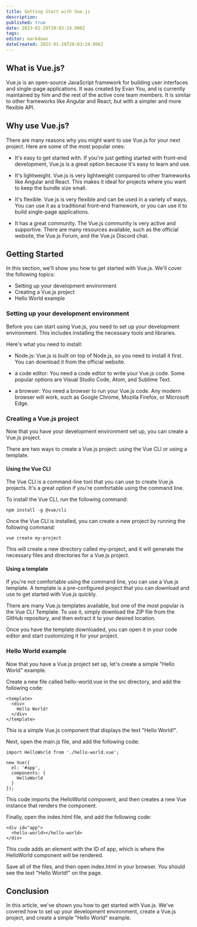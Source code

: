 ```yaml
---
title: Getting Start with Vue.js
description: 
published: true
date: 2023-01-29T20:03:24.906Z
tags: 
editor: markdown
dateCreated: 2023-01-29T20:03:24.906Z
---
```



## What is Vue.js?

Vue.js is an open-source JavaScript framework for building user interfaces and single-page applications. It was created by Evan You, and is currently maintained by him and the rest of the active core team members. It is similar to other frameworks like Angular and React, but with a simpler and more flexible API.

## Why use Vue.js?

There are many reasons why you might want to use Vue.js for your next project. Here are some of the most popular ones:

- It's easy to get started with. If you're just getting started with front-end development, Vue.js is a great option because it's easy to learn and use.

- It's lightweight. Vue.js is very lightweight compared to other frameworks like Angular and React. This makes it ideal for projects where you want to keep the bundle size small.

- It's flexible. Vue.js is very flexible and can be used in a variety of ways. You can use it as a traditional front-end framework, or you can use it to build single-page applications.

- It has a great community. The Vue.js community is very active and supportive. There are many resources available, such as the official website, the Vue.js Forum, and the Vue.js Discord chat.

## Getting Started

In this section, we'll show you how to get started with Vue.js. We'll cover the following topics:

- Setting up your development environment
- Creating a Vue.js project
- Hello World example

### Setting up your development environment

Before you can start using Vue.js, you need to set up your development environment. This includes installing the necessary tools and libraries.

Here's what you need to install:

- Node.js: Vue.js is built on top of Node.js, so you need to install it first. You can download it from the official website.

- a code editor: You need a code editor to write your Vue.js code. Some popular options are Visual Studio Code, Atom, and Sublime Text.

- a browser: You need a browser to run your Vue.js code. Any modern browser will work, such as Google Chrome, Mozilla Firefox, or Microsoft Edge.

### Creating a Vue.js project

Now that you have your development environment set up, you can create a Vue.js project.

There are two ways to create a Vue.js project: using the Vue CLI or using a template.

#### Using the Vue CLI

The Vue CLI is a command-line tool that you can use to create Vue.js projects. It's a great option if you're comfortable using the command line.

To install the Vue CLI, run the following command:

```
npm install -g @vue/cli
```

Once the Vue CLI is installed, you can create a new project by running the following command:

```
vue create my-project
```

This will create a new directory called my-project, and it will generate the necessary files and directories for a Vue.js project.

#### Using a template

If you're not comfortable using the command line, you can use a Vue.js template. A template is a pre-configured project that you can download and use to get started with Vue.js quickly.

There are many Vue.js templates available, but one of the most popular is the Vue CLI Template. To use it, simply download the ZIP file from the GitHub repository, and then extract it to your desired location.

Once you have the template downloaded, you can open it in your code editor and start customizing it for your project.

### Hello World example

Now that you have a Vue.js project set up, let's create a simple "Hello World" example.

Create a new file called hello-world.vue in the src directory, and add the following code:

```
<template>
  <div>
    Hello World!
  </div>
</template>
```

This is a simple Vue.js component that displays the text "Hello World!".

Next, open the main.js file, and add the following code:

```
import HelloWorld from './hello-world.vue';

new Vue({
  el: '#app',
  components: {
    HelloWorld
  }
});
```

This code imports the HelloWorld component, and then creates a new Vue instance that renders the component.

Finally, open the index.html file, and add the following code:

```
<div id="app">
  <hello-world></hello-world>
</div>
```

This code adds an element with the ID of app, which is where the HelloWorld component will be rendered.

Save all of the files, and then open index.html in your browser. You should see the text "Hello World!" on the page.

## Conclusion

In this article, we've shown you how to get started with Vue.js. We've covered how to set up your development environment, create a Vue.js project, and create a simple "Hello World" example.